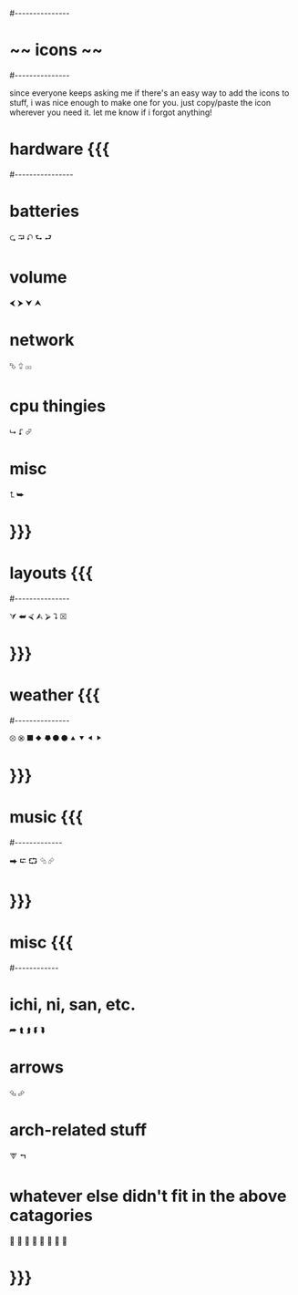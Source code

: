 #---------------
# ~~ icons ~~
#---------------

since everyone keeps asking me if there's an easy way to add the icons to stuff, i was nice enough to make one for you. just copy/paste the icon wherever you need it.
let me know if i forgot anything!


# hardware {{{
#----------------

# batteries
⮎
⮒
⮏
⮑
⮐

# volume
⮜
⮞
⮟
⮝

# network
⮷
⮸
⮹

# cpu thingies
⮡
⮦
⮰

# misc
⮤
⮩

# }}}


# layouts {{{
#---------------

⮛
⮨
⮘
⮙
⮚
⮧
⮽

# }}}


# weather {{{
#---------------

⮾
⮿
⯀
⯁
⯂
⯃
⯄
⯅
⯆
⯇
⯈

# }}}


# music {{{
#-------------

⮕
⮓
⮔
⮲
⮳

# }}}


# misc {{{
#------------

# ichi, ni, san, etc.
⮫
⮬
⮭
⮮
⮯

# arrows
⮴
⮵

# arch-related stuff
⮗
⮢

# whatever else didn't fit in the above catagories
⮖
⮠
⮣
⮪
⮥
⮺
⮻
⮼

# }}}

